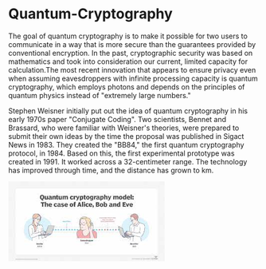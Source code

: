 # Quantum-Cryptography

The goal of quantum cryptography is to make it possible for two users to communicate in a way that is more secure than the guarantees provided by conventional encryption. In the past, cryptographic security was based on mathematics and took into consideration our current, limited capacity for calculation.The most recent innovation that appears to ensure privacy even when assuming eavesdroppers with infinite processing capacity is quantum cryptography, which employs photons and depends on the principles of quantum physics instead of "extremely large numbers."

Stephen Weisner initially put out the idea of quantum cryptography in his early 1970s paper "Conjugate Coding". Two scientists, Bennet and Brassard, who were familiar with Weisner's theories, were prepared to submit their own ideas by the time the proposal was published in Sigact News in 1983. They created the "BB84," the first quantum cryptography protocol, in 1984. Based on this, the first experimental prototype was created in 1991. It worked across a 32-centimeter range. The technology has improved through time, and the distance has grown to km.

![Image](https://github.com/AniketP04/Quantum-Cryptography/blob/main/assets/download.jpeg)
